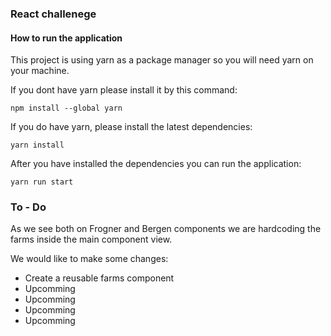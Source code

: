 ### React challenege

#### How to run the application
This project is using yarn as a package manager so you will need yarn on your machine.

If you dont have yarn please install it by this command:
```
npm install --global yarn
```

If you do have yarn, please install the latest dependencies:
```
yarn install
```

After you have installed the dependencies you can run the application:
```
yarn run start
```


### To - Do
As we see both on Frogner and Bergen components we are hardcoding the farms inside the main component view.

We would like to make some changes:
 - Create a reusable farms component
 - Upcomming
 - Upcomming
 - Upcomming
 - Upcomming
